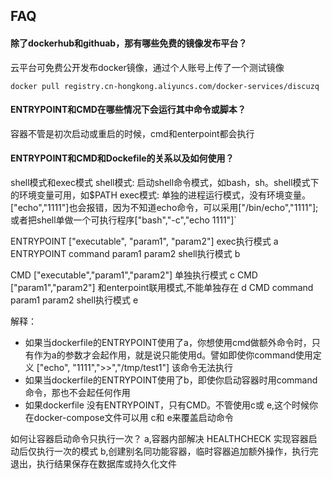 ## FAQ

#### 除了dockerhub和githuab，那有哪些免费的镜像发布平台？

云平台可免费公开发布docker镜像，通过个人账号上传了一个测试镜像
```
docker pull registry.cn-hongkong.aliyuncs.com/docker-services/discuzq
```

#### ENTRYPOINT和CMD在哪些情况下会运行其中命令或脚本？

容器不管是初次启动或重启的时候，cmd和enterpoint都会执行

#### ENTRYPOINT和CMD和Dockefile的关系以及如何使用？

shell模式和exec模式
shell模式: 启动shell命令模式，如bash，sh。shell模式下的环境变量可用，如$PATH
exec模式: 单独的进程运行模式，没有环境变量。["echo","1111"]也会报错，因为不知道echo命令，可以采用["/bin/echo","1111"];或者把shell单做一个可执行程序["bash","-c","echo 1111"]`

ENTRYPOINT ["executable", "param1", "param2"] exec执行模式   a
ENTRYPOINT command param1 param2  shell执行模式   b

CMD ["executable","param1","param2"] 单独执行模式 c
CMD ["param1","param2"] 和enterpoint联用模式,不能单独存在 d
CMD command param1 param2  shell执行模式 e

解释：
 - 如果当dockerfile的ENTRYPOINT使用了a，你想使用cmd做额外命令时，只有作为a的参数才会起作用，就是说只能使用d。譬如即使你command使用定义 ["echo", "1111",">>","/tmp/test1"] 该命令无法执行
 - 如果当dockerfile的ENTRYPOINT使用了b，即使你启动容器时用command命令，那也不会起任何作用
 - 如果dockerfile 没有ENTRYPOINT，只有CMD。不管使用c或 e,这个时候你在docker-compose文件可以用 c和 e来覆盖启动命令


如何让容器启动命令只执行一次？
a,容器内部解决
HEALTHCHECK 实现容器启动后仅执行一次的模式
b,创建别名同功能容器，临时容器追加额外操作，执行完退出，执行结果保存在数据库或持久化文件
